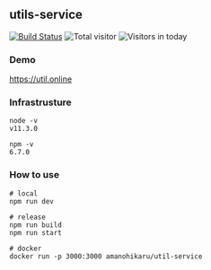 ## utils-service
[![Build Status](https://travis-ci.org/amanoooo/util-service.svg?branch=master)](https://travis-ci.org/amanoooo/util-service)
![Total visitor](https://visitor-count-badge.herokuapp.com/total.svg?repo_id=amanoooo.util-service)
![Visitors in today](https://visitor-count-badge.herokuapp.com/today.svg?repo_id=amanoooo.util-service)



### Demo
https://util.online


### Infrastrusture

```
node -v
v11.3.0

npm -v 
6.7.0
```

### How to use

```
# local
npm run dev

# release
npm run build 
npm run start

# docker
docker run -p 3000:3000 amanohikaru/util-service
```






